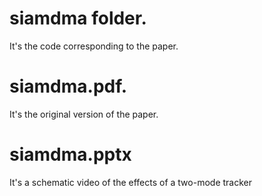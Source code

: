 # siamdma folder.  
It's the code corresponding to the paper.

# siamdma.pdf. 
It's the original version of the paper.

# siamdma.pptx
It's a schematic video of the effects of a two-mode tracker

